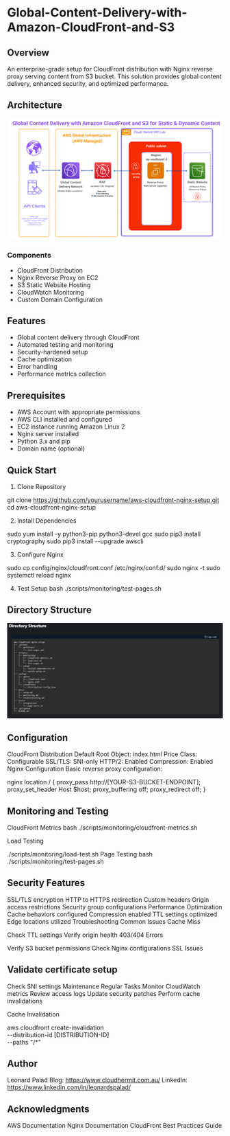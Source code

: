 # Global-Content-Delivery-with-Amazon-CloudFront-and-S3

## Overview
An enterprise-grade setup for CloudFront distribution with Nginx reverse proxy serving content from S3 bucket. This solution provides global content delivery, enhanced security, and optimized performance.

## Architecture
![Architecture Diagram](docs/architect.png)


### Components
- CloudFront Distribution
- Nginx Reverse Proxy on EC2
- S3 Static Website Hosting
- CloudWatch Monitoring
- Custom Domain Configuration

## Features
- Global content delivery through CloudFront
- Automated testing and monitoring
- Security-hardened setup
- Cache optimization
- Error handling
- Performance metrics collection

## Prerequisites
- AWS Account with appropriate permissions
- AWS CLI installed and configured
- EC2 instance running Amazon Linux 2
- Nginx server installed
- Python 3.x and pip
- Domain name (optional)


## Quick Start
1. Clone Repository

git clone https://github.com/yourusername/aws-cloudfront-nginx-setup.git
cd aws-cloudfront-nginx-setup

2. Install Dependencies

sudo yum install -y python3-pip python3-devel gcc
sudo pip3 install cryptography
sudo pip3 install --upgrade awscli

3. Configure Nginx
 
sudo cp config/nginx/cloudfront.conf /etc/nginx/conf.d/
sudo nginx -t
sudo systemctl reload nginx

4. Test Setup
bash
./scripts/monitoring/test-pages.sh


## Directory Structure
![directory](docs/directory.png)

## Configuration
CloudFront Distribution
Default Root Object: index.html
Price Class: Configurable
SSL/TLS: SNI-only
HTTP/2: Enabled
Compression: Enabled
Nginx Configuration
Basic reverse proxy configuration:

nginx
location / {
    proxy_pass http://[YOUR-S3-BUCKET-ENDPOINT];
    proxy_set_header Host $host;
    proxy_buffering off;
    proxy_redirect off;
}


## Monitoring and Testing
CloudFront Metrics
bash
./scripts/monitoring/cloudfront-metrics.sh

Load Testing

./scripts/monitoring/load-test.sh
Page Testing
bash
./scripts/monitoring/test-pages.sh


## Security Features
SSL/TLS encryption
HTTP to HTTPS redirection
Custom headers
Origin access restrictions
Security group configurations
Performance Optimization
Cache behaviors configured
Compression enabled
TTL settings optimized
Edge locations utilized
Troubleshooting
Common Issues
Cache Miss

Check TTL settings
Verify origin health
403/404 Errors

Verify S3 bucket permissions
Check Nginx configurations
SSL Issues

## Validate certificate setup
Check SNI settings
Maintenance
Regular Tasks
Monitor CloudWatch metrics
Review access logs
Update security patches
Perform cache invalidations


Cache Invalidation

aws cloudfront create-invalidation \
    --distribution-id [DISTRIBUTION-ID] \
    --paths "/*"


## Author 
Leonard Palad
Blog: https://www.cloudhermit.com.au/ 
LinkedIn: https://www.linkedin.com/in/leonardspalad/


## Acknowledgments
AWS Documentation
Nginx Documentation
CloudFront Best Practices Guide
